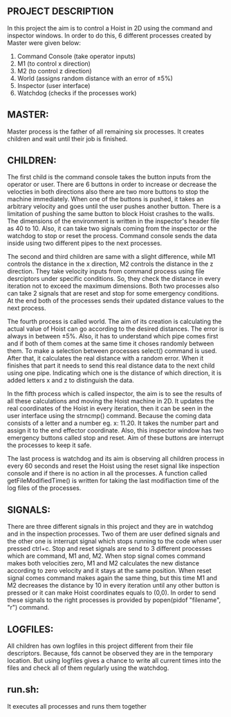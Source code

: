 ## PROJECT DESCRIPTION
In this project the aim is to control a Hoist in 2D using the command and inspector windows. In order to do this, 6 different processes created by Master were given below:
1. Command Console (take operator inputs)
2. M1 (to control x direction)
3. M2 (to control z direction)
4. World (assigns random distance with an error of ±5%)
5. Inspector (user interface)
6. Watchdog (checks if the processes work)

## MASTER:
Master process is the father of all remaining six processes. It creates children and wait until their job is finished.

## CHILDREN:
The first child is the command console takes the button inputs from the operator or user. There are 6 buttons in order to increase or decrease the velocties in both directions also there are two more buttons to stop the machine immediately. When one of the buttons is pushed, it takes an arbitrary velocity and goes until the user pushes another button. There is a limitation of pushing the same button to block Hoist crashes to the walls. The dimensions of the environment is written in the inspector's header file as 40 to 10. Also, it can take two signals coming from the inspector or the watchdog to stop or reset the process. Command console sends the data inside using two different pipes to the next processes.

The second and third children are same with a slight difference, while M1 controls the distance in the x direction, M2 controls the distance in the z direction. They take velocity inputs from command process using file desrciptors under specific conditions. So, they check the distance in every iteration not to exceed the maximum dimensions. Both two processes also can take 2 signals that are reset and stop for some emergency conditions. At the end both of the processes sends their updated distance values to the next process.

The fourth process is called world. The aim of its creation is calculating the actual value of Hoist can go according to the desired distances. The error is always in between ±5%. Also, it has to understand which pipe comes first and if both of them comes at the same time it choses randomly between them. To make a selection between processes select() command is used. After that, it calculates the real distance with a random error. When it finishes that part it needs to send this real distance data to the next child using one pipe. Indicating which one is the distance of which direction, it is added letters x and z to distinguish the data.

In the fifth process which is called inspector, the aim is to see the results of all these calculations and moving the Hoist machine in 2D. It updates the real coordinates of the Hoist in every iteration, then it can be seen in the user interface using the strncmp() command. Because the coming data consists of a letter and a number eg. x: 11.20. It takes the number part and assign it to the end effector coordinate. Also, this inspector window has two emergency buttons called stop and reset. Aim of these buttons are interrupt the processes to keep it safe. 

The last process is watchdog and its aim is observing all children process in every 60 seconds and reset the Hoist using the reset signal like inspection console and if there is no action in all the processes. A function called getFileModifiedTime() is written for taking the last modifiaction time of the log files of the processes.

## SIGNALS:
There are three different signals in this project and they are in watchdog and in the inspection processes. Two of them are user defined signals and the other one is interrupt signal which stops running to the code when user pressed ctrl+c. Stop and reset signals are send to 3 different processes which are command, M1 and, M2. When stop signal comes command makes both velocities zero, M1 and M2 calculates the new distance according to zero velocity and it stays at the same position. When reset signal comes command makes again the same thing, but this time M1 and M2 decreases the distance by 10 in every iteration until any other button is pressed or it can make Hoist coordinates equals to (0,0).
In order to send these signals to the right processes is provided by popen(pidof "filename", "r") command.

## LOGFILES:
All children has own logfiles in this project different from their file descriptors. Because, fds cannot be observed they are in the temporary location. But using logfiles gives a chance to write all current times into the files and check all of them regularly using the watchdog.

## run.sh:
It executes all processes and runs them together


